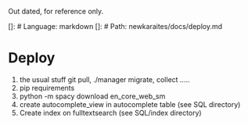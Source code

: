 Out dated, for reference only.

[]: # Language: markdown
[]: # Path: newkaraites/docs/deploy.md
# Deploy
1) the usual stuff git pull, ./manager migrate, collect .....
2) pip requirements
3) python -m spacy download en_core_web_sm
4) create autocomplete_view in autocomplete table (see SQL directory)
5) Create index on fulltextsearch (see SQL/index directory)

